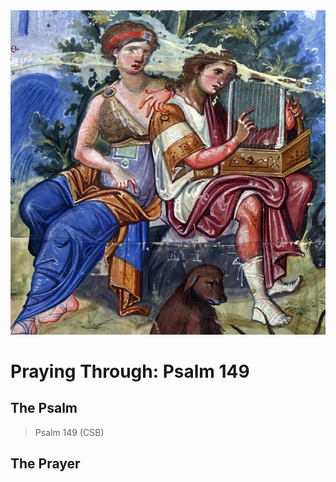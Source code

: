 <img class="intro-right" src="art-paris-psalter.jpg">

<style>
  li {list-style-type: none;}
  p + ul {
    margin-top: -18px;
}
</style>

# Praying Through: Psalm 149

## The Psalm

>Psalm 149 (CSB)  

## The Prayer

<div style="font-variant: small-caps;">

</div>
